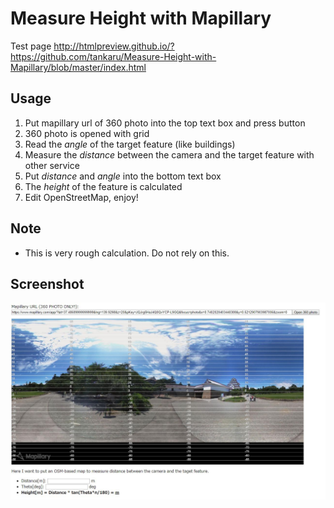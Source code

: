 # Measure Height with Mapillary
Test page http://htmlpreview.github.io/?https://github.com/tankaru/Measure-Height-with-Mapillary/blob/master/index.html

## Usage
1. Put mapillary url of 360 photo into the top text box and press button
1. 360 photo is opened with grid
1. Read the *angle* of the target feature (like buildings)
1. Measure the *distance* between the camera and the target feature with other service
1. Put *distance* and *angle* into the bottom text box
1. The *height* of the feature is calculated
1. Edit OpenStreetMap, enjoy!

## Note
* This is very rough calculation. Do not rely on this.

## Screenshot
![Screenshot](screenshot.jpg)


